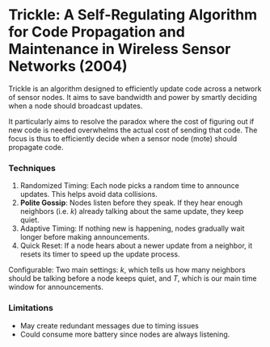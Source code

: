 # Trickle: A Self-Regulating Algorithm for Code Propagation and Maintenance in Wireless Sensor Networks (2004) 
Trickle is an algorithm designed to efficiently update code across a network of sensor nodes. It aims to save bandwidth and power by smartly deciding when a node should broadcast updates.

It particularly aims to resolve the paradox where the cost of figuring out if new code is needed overwhelms the actual cost of sending that code. The focus is thus to efficiently decide when a sensor node (mote) should propagate code.

### Techniques 
1. Randomized Timing: Each node picks a random time to announce updates. This helps avoid data collisions.
2. **Polite Gossip**: Nodes listen before they speak. If they hear enough neighbors (i.e. $k$) already talking about the same update, they keep quiet.
3. Adaptive Timing: If nothing new is happening, nodes gradually wait longer before making announcements.
4. Quick Reset: If a node hears about a newer update from a neighbor, it resets its timer to speed up the update process.

Configurable:
Two main settings: $k$, which tells us how many neighbors should be talking before a node keeps quiet, and $T$, which is our main time window for announcements.

### Limitations 
* May create redundant messages due to timing issues
* Could consume more battery since nodes are always listening.
